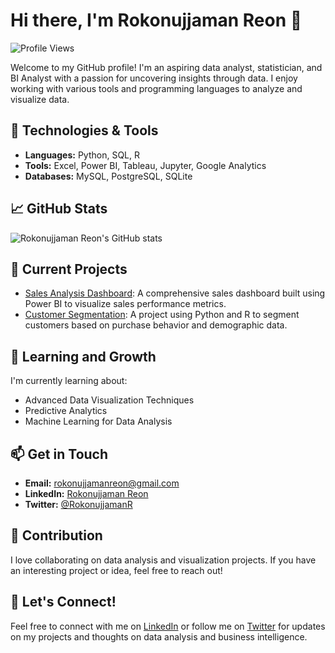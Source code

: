 # Hi there, I'm Rokonujjaman Reon 👋

![Profile Views](https://komarev.com/ghpvc/?username=RokonujjamanReon&color=blue)

Welcome to my GitHub profile! I'm an aspiring data analyst, statistician, and BI Analyst with a passion for uncovering insights through data. I enjoy working with various tools and programming languages to analyze and visualize data.

## 🔧 Technologies & Tools

- **Languages:** Python, SQL, R
- **Tools:** Excel, Power BI, Tableau, Jupyter, Google Analytics
- **Databases:** MySQL, PostgreSQL, SQLite

## 📈 GitHub Stats

![Rokonujjaman Reon's GitHub stats](https://github-readme-stats.vercel.app/api?username=RokonujjamanReon&show_icons=true&theme=radical)

## 🔭 Current Projects

- [Sales Analysis Dashboard](https://github.com/RokonujjamanReon/sales-analysis-dashboard): A comprehensive sales dashboard built using Power BI to visualize sales performance metrics.
- [Customer Segmentation](https://github.com/RokonujjamanReon/customer-segmentation): A project using Python and R to segment customers based on purchase behavior and demographic data.

## 🌱 Learning and Growth

I'm currently learning about:

- Advanced Data Visualization Techniques
- Predictive Analytics
- Machine Learning for Data Analysis

## 📫 Get in Touch

- **Email:** [rokonujjamanreon@gmail.com](mailto:rokonujjamanreon@gmail.com)
- **LinkedIn:** [Rokonujjaman Reon](https://www.linkedin.com/in/rokonujjamanreon)
- **Twitter:** [@RokonujjamanR](https://twitter.com/RokonujjamanR)

## 🤝 Contribution

I love collaborating on data analysis and visualization projects. If you have an interesting project or idea, feel free to reach out!

## 💬 Let's Connect!

Feel free to connect with me on [LinkedIn](https://www.linkedin.com/in/rokonujjamanreon) or follow me on [Twitter](https://twitter.com/RokonujjamanR) for updates on my projects and thoughts on data analysis and business intelligence.
